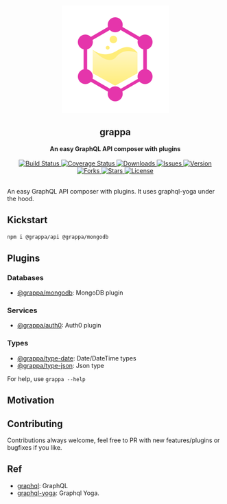 <div align="center">
  <a href="https://github.com/bkniffler/grappa">
    <img alt="grappa" src="https://raw.githubusercontent.com/bkniffler/grappa/master/assets/logo.png" height="250px" />
  </a>
</div>

<div align="center">
  <h2>grappa</h2>
  <strong>An easy GraphQL API composer with plugins</strong>
  <br />
  <br />
  <a href="https://travis-ci.org/bkniffler/grappa">
    <img src="https://img.shields.io/travis/bkniffler/grappa.svg?style=flat-square" alt="Build Status">
  </a>
  <a href="https://codecov.io/github/bkniffler/grappa">
    <img src="https://img.shields.io/codecov/c/github/bkniffler/grappa.svg?style=flat-square" alt="Coverage Status">
  </a>
  <a href="https://www.npmjs.com/package/@grappa/core">
    <img src="https://img.shields.io/npm/dm/@grappa/core.svg?style=flat-square" alt="Downloads">
  </a>
  <a href="https://github.com/bkniffler/grappa">
    <img src="https://img.shields.io/github/issues/bkniffler/grappa.svg?style=flat-square" alt="Issues">
  </a>
  <a href="https://github.com/bkniffler/grappa">
    <img src="https://img.shields.io/github/package-json/v/bkniffler/grappa.svg?style=flat-square" alt="Version">
  </a>
  <a href="https://github.com/bkniffler/grappa">
    <img src="https://img.shields.io/github/forks/bkniffler/grappa.svg?style=flat-square" alt="Forks">
  </a>
  <a href="https://github.com/bkniffler/grappa">
    <img src="https://img.shields.io/github/stars/bkniffler/grappa.svg?style=flat-square" alt="Stars">
  </a>
  <a href="https://github.com/bkniffler/grappa/master/LICENSE">
    <img src="https://img.shields.io/github/license/bkniffler/grappa.svg?style=flat-square" alt="License">
  </a>
  <br />
  <br />
</div>

An easy GraphQL API composer with plugins. It uses graphql-yoga under the hood.

## Kickstart

```bash
npm i @grappa/api @grappa/mongodb
```

## Plugins

### Databases

* [@grappa/mongodb](https://github.com/bkniffler/grappa/tree/master/packages/mongodb): MongoDB plugin

### Services

* [@grappa/auth0](https://github.com/bkniffler/grappa/tree/master/packages/auth0): Auth0 plugin

### Types

* [@grappa/type-date](https://github.com/bkniffler/grappa/tree/master/packages/type-date): Date/DateTime types
* [@grappa/type-json](https://github.com/bkniffler/grappa/tree/master/packages/type-json): Json type

For help, use `grappa --help`

## Motivation

## Contributing

Contributions always welcome, feel free to PR with new features/plugins or bugfixes if you like.

## Ref

* [graphql](https://github.com/graphql/graphql): GraphQL
* [graphql-yoga](https://github.com/facebook/graphql-yoga): Graphql Yoga.
